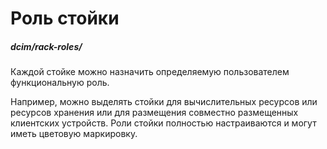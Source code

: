 # Роль стойки
##### dcim/rack-roles/

Каждой стойке можно назначить определяемую пользователем функциональную роль.

Например, можно выделять стойки для вычислительных ресурсов или ресурсов хранения или для размещения совместно размещенных клиентских устройств. Роли стойки полностью настраиваются и могут иметь цветовую маркировку.